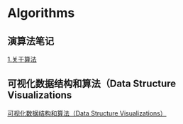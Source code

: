 # Algorithms


## 演算法笔记
[1.关于算法](1.Algorithm.md)

## 可视化数据结构和算法（Data Structure Visualizations
[可视化数据结构和算法（Data Structure Visualizations）](http://www.cs.usfca.edu/~galles/visualization/Algorithms.html)




